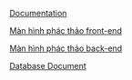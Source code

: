 [Documentation](https://docs.google.com/document/d/1CdJADhAmadECcyGDdf37R077Ez_9hgokrhLAS_RuXCI/edit#)

[Màn hình phác thảo front-end](https://www.figma.com/file/gE88ASu7dSZsvJWQmDp2JX/Screen-FE?node-id=0%3A1)

[Màn hình phác thảo back-end](https://www.figma.com/file/Q3VoVArvBh0QNGtmFsM8Ro/Screen-BE?node-id=0%3A1)

[Database Document](https://dbdocs.io/NAT1804/WebDocuments)
